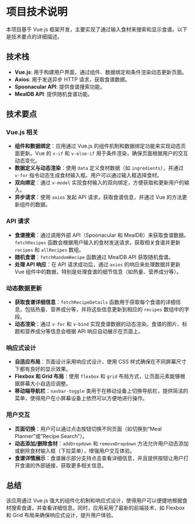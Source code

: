 # 项目技术说明

本项目基于 Vue.js 框架开发，主要实现了通过输入食材来搜索和显示食谱。以下是技术要点的详细描述。

## 技术栈

- **Vue.js**: 用于构建用户界面，通过组件、数据绑定和条件渲染动态更新页面。
- **Axios**: 用于发送异步 HTTP 请求，获取食谱数据。
- **Spoonacular API**: 提供食谱搜索功能。
- **MealDB API**: 提供随机食谱功能。

## 技术要点

### Vue.js 相关

- **组件和数据绑定**：应用通过 Vue.js 的组件机制和数据绑定功能来实现动态页面更新。Vue 的 `v-if` 和 `v-else-if` 用于条件渲染，确保页面根据用户的交互动态变化。
- **数据定义与动态渲染**：使用 `data` 定义食材数据（如 `ingredients`），并通过 `v-for` 指令动态生成食材输入框。用户可以通过输入框选择食材。
- **双向绑定**：通过 `v-model` 实现食材输入的双向绑定，方便获取和更新用户的输入。
- **异步请求**：使用 `axios` 发起 API 请求，获取食谱信息，并通过 Vue 的方法更新组件的数据。

### API 请求

- **食谱搜索**：通过调用外部 API（Spoonacular 和 MealDB）来获取食谱数据。`fetchRecipes` 函数会根据用户输入的食材发送请求，获取相关食谱并更新 `recipes` 和 `allRecipes` 数组。
- **随机食谱**：`fetchRandomRecipe` 函数通过 MealDB API 获取随机食谱。
- **处理 API 响应**：在 API 请求成功后，通过 `axios` 的响应来处理数据并更新 Vue 组件中的数据，特别是处理食谱的细节信息（如热量、营养成分等）。

### 动态数据更新

- **获取食谱详细信息**：`fetchRecipeDetails` 函数用于获取每个食谱的详细信息，包括热量、营养成分等，并将这些信息更新到相应的 `recipes` 数组中的字段。
- **动态渲染**：通过 `v-for` 和 `v-bind` 实现食谱数据的动态渲染。食谱的图片、标题和营养成分等信息会根据 API 响应自动展示在页面上。

### 响应式设计

- **自适应布局**：页面设计采用响应式设计，使用 CSS 样式确保在不同屏幕尺寸下都有良好的显示效果。
- **Flexbox 和 Grid 布局**：使用 `flexbox` 和 `grid` 布局方式，让页面元素能够根据屏幕大小自适应调整。
- **移动端导航栏**：`navbar-toggle` 类用于在移动设备上切换导航栏，提供简洁的菜单，使得用户在小屏幕设备上依然可以方便地进行操作。

### 用户交互

- **页面切换**：用户可以通过点击按钮切换不同页面（如切换到“Meal Planner”或“Recipe Search”）。
- **动态添加/删除食材**：`addDropdown` 和 `removeDropdown` 方法允许用户动态添加或删除食材输入框（下拉菜单），增强用户交互体验。
- **食谱详情展示**：食谱展示部分支持点击查看详细信息，并且提供按钮让用户打开食谱的外部链接，获取更多相关信息。

## 总结

该应用通过 Vue.js 强大的组件化机制和响应式设计，使得用户可以便捷地根据食材搜索食谱，并查看详细信息。同时，应用采用了最新的前端技术，如 Flexbox 和 Grid 布局来确保响应式设计，提升用户体验。
